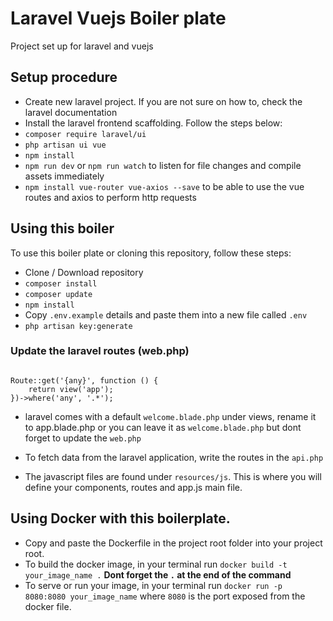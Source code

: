 # Laravel Vuejs Boiler plate
<p>Project set up for laravel and vuejs</p>

## Setup procedure
- Create new laravel project. If you are not sure on how to, check the laravel documentation
- Install the laravel frontend scaffolding. Follow the steps below:
- ```composer require laravel/ui```
- ```php artisan ui vue```
- ```npm install```
- ```npm run dev``` or ```npm run watch``` to listen for file changes and compile assets immediately
- ```npm install vue-router vue-axios --save``` to be able to use the vue routes and axios to perform http requests

## Using this boiler
<p>To use this boiler plate or cloning this repository, follow these steps:</p>

- Clone / Download repository
- ```composer install```
- ```composer update```
- ```npm install```
- Copy ```.env.example``` details and paste them into a new file called ```.env```
- ```php artisan key:generate```

### Update the laravel routes (web.php)
<pre><code>
Route::get('{any}', function () {
    return view('app');
})->where('any', '.*');
</code></pre>
- laravel comes with a default ```welcome.blade.php``` under views, rename it to app.blade.php or you can leave it as ```welcome.blade.php``` but dont forget to update the ```web.php```

- To fetch data from the laravel application, write the routes in the ```api.php```
- The javascript files are found under ```resources/js```. This is where you will define your components, routes and app.js main file.


## Using Docker with this boilerplate.
- Copy and paste the Dockerfile in the project root folder into your project root.
- To build the docker image, in your terminal run ```docker build -t your_image_name .``` <b>Dont forget the ```.``` at the end of the command</b>
- To serve or run your image, in your terminal run ```docker run -p 8080:8080 your_image_name``` where ```8080``` is the port exposed from the docker file.
